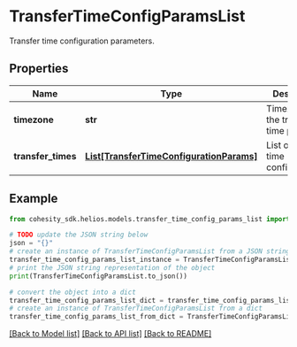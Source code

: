 # TransferTimeConfigParamsList

Transfer time configuration parameters.

## Properties

Name | Type | Description | Notes
------------ | ------------- | ------------- | -------------
**timezone** | **str** | Timezone for the transfer time periods. | [optional] [default to 'America/Los_Angeles']
**transfer_times** | [**List[TransferTimeConfigurationParams]**](TransferTimeConfigurationParams.md) | List of transfer time configurations. | 

## Example

```python
from cohesity_sdk.helios.models.transfer_time_config_params_list import TransferTimeConfigParamsList

# TODO update the JSON string below
json = "{}"
# create an instance of TransferTimeConfigParamsList from a JSON string
transfer_time_config_params_list_instance = TransferTimeConfigParamsList.from_json(json)
# print the JSON string representation of the object
print(TransferTimeConfigParamsList.to_json())

# convert the object into a dict
transfer_time_config_params_list_dict = transfer_time_config_params_list_instance.to_dict()
# create an instance of TransferTimeConfigParamsList from a dict
transfer_time_config_params_list_from_dict = TransferTimeConfigParamsList.from_dict(transfer_time_config_params_list_dict)
```
[[Back to Model list]](../README.md#documentation-for-models) [[Back to API list]](../README.md#documentation-for-api-endpoints) [[Back to README]](../README.md)


